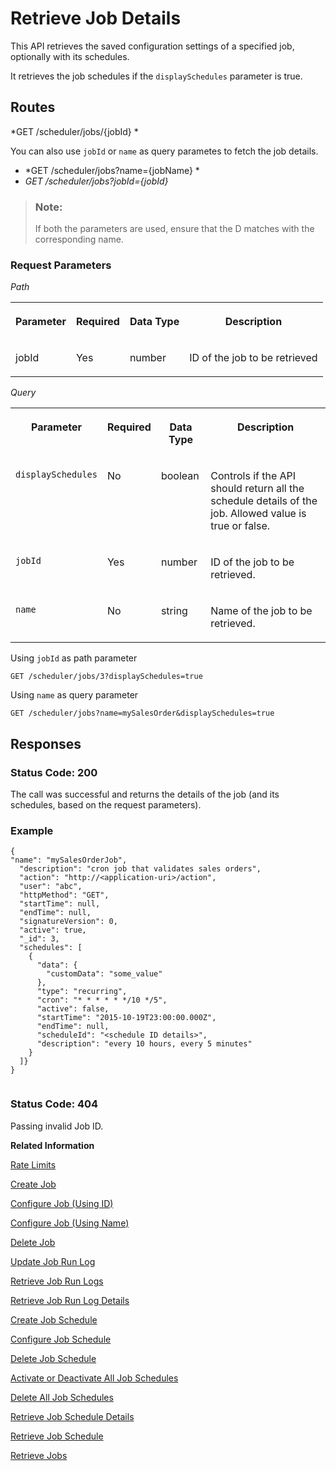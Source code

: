 <!-- loio815605d5b17d4647939ef0221886de7b -->

# Retrieve Job Details

This API retrieves the saved configuration settings of a specified job, optionally with its schedules.



It retrieves the job schedules if the `displaySchedules` parameter is true.



## Routes

*GET /scheduler/jobs/\{jobId\} *

You can also use `jobId` or `name` as query parametes to fetch the job details.

-   *GET /scheduler/jobs?name=\{jobName\} *
-   *GET /scheduler/jobs?jobId=\{jobId\}*

> ### Note:  
> If both the parameters are used, ensure that the D matches with the corresponding name.



### Request Parameters

 *Path* 


<table>
<tr>
<th valign="top">

Parameter



</th>
<th valign="top">

Required



</th>
<th valign="top">

Data Type



</th>
<th valign="top">

Description



</th>
</tr>
<tr>
<td valign="top">

jobId



</td>
<td valign="top">

Yes



</td>
<td valign="top">

number



</td>
<td valign="top">

ID of the job to be retrieved



</td>
</tr>
</table>

 *Query* 


<table>
<tr>
<th valign="top">

Parameter



</th>
<th valign="top">

Required



</th>
<th valign="top">

Data Type



</th>
<th valign="top">

Description



</th>
</tr>
<tr>
<td valign="top">

`displaySchedules`



</td>
<td valign="top">

No



</td>
<td valign="top">

boolean



</td>
<td valign="top">

Controls if the API should return all the schedule details of the job. Allowed value is true or false.



</td>
</tr>
<tr>
<td valign="top">

`jobId`



</td>
<td valign="top">

Yes



</td>
<td valign="top">

number



</td>
<td valign="top">

ID of the job to be retrieved.



</td>
</tr>
<tr>
<td valign="top">

`name`



</td>
<td valign="top">

No



</td>
<td valign="top">

string



</td>
<td valign="top">

Name of the job to be retrieved.



</td>
</tr>
</table>

Using `jobId` as path parameter

```
GET /scheduler/jobs/3?displaySchedules=true
```

Using `name` as query parameter

```
GET /scheduler/jobs?name=mySalesOrder&displaySchedules=true
```



## Responses



### Status Code: 200

The call was successful and returns the details of the job \(and its schedules, based on the request parameters\).



### Example

```
{
"name": "mySalesOrderJob",
  "description": "cron job that validates sales orders",
  "action": "http://<application-uri>/action",
  "user": "abc",
  "httpMethod": "GET",
  "startTime": null,
  "endTime": null,
  "signatureVersion": 0,
  "active": true,
  "_id": 3,
  "schedules": [
    {
      "data": {
        "customData": "some_value"
      },
      "type": "recurring",
      "cron": "* * * * * */10 */5",
      "active": false,
      "startTime": "2015-10-19T23:00:00.000Z",
      "endTime": null,
      "scheduleId": "<schedule ID details>",
      "description": "every 10 hours, every 5 minutes"
    }
  ]} 
}


```



### Status Code: 404

Passing invalid Job ID.

 

**Related Information**  


[Rate Limits](rate-limits-a9cb164.md "When you use the SAP Job Scheduling service REST API, rate limits are used to limit the number of requests against the REST API. Requests can be throttled (delayed), and if there is a very high load also denied.")

[Create Job](create-job-2c1ecb6.md "This API creates a job by accepting one or more job schedules to be created.")

[Configure Job \(Using ID\)](configure-job-using-id-514f2f6.md "This API configures a job with the updated runtime information using job ID.")

[Configure Job \(Using Name\)](configure-job-using-name-5790b8a.md "This API configures a job with the updated runtime information using job name.")

[Delete Job](delete-job-cd8feb7.md "This API deletes a job and all its runtime information such as schedules and logs.")

[Update Job Run Log](update-job-run-log-e85da40.md "This API is used by the application to inform the Job Scheduler about the status of an asynchronous, long-running job.")

[Retrieve Job Run Logs](retrieve-job-run-logs-13d38f3.md "This API retrieves the details for a specified job schedule.")

[Retrieve Job Run Log Details](retrieve-job-run-log-details-e49a4b2.md "This API retrieves the details for a specified job run log.")

[Create Job Schedule](create-job-schedule-66ab3c1.md "This API creates a job schedule for a specified job.")

[Configure Job Schedule](configure-job-schedule-0a4d939.md "This API configures/updates the runtime information of a job schedule for a specified job.")

[Delete Job Schedule](delete-job-schedule-3066b6d.md "This API deletes the specified job schedule.")

[Activate or Deactivate All Job Schedules](activate-or-deactivate-all-job-schedules-fe9650b.md "This API activates or deactivates all the existing schedules for a job.")

[Delete All Job Schedules](delete-all-job-schedules-0aab1ab.md "This API deletes all the schedules of the specified job.")

[Retrieve Job Schedule Details](retrieve-job-schedule-details-fa16c72.md "This API retrieves the saved configuration settings of a specified job schedule.")

[Retrieve Job Schedule](retrieve-job-schedule-251658d.md "This API retrieves schedule details for a specified job.")

[Retrieve Jobs](retrieve-jobs-b4d3719.md "Retrieve all jobs in a service instance.")

